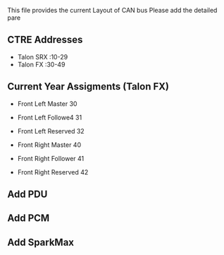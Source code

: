 This file provides the current Layout of CAN bus
Please add the detailed pare
## CTRE Addresses
* Talon SRX   :10-29
* Talon FX    :30-49

## Current Year Assigments (Talon FX)
* Front Left Master    30
* Front Left Followe4  31
* Front Left Reserved  32

* Front Right Master   40
* Front Right Follower 41
* Front Right Reserved 42

## Add PDU

## Add PCM

## Add SparkMax
